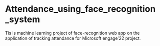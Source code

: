 # Attendance_using_face_recognition_system
Tis is machine learning project of face-recognition web app on the application of tracking attendance for Microsoft engage'22 project.
